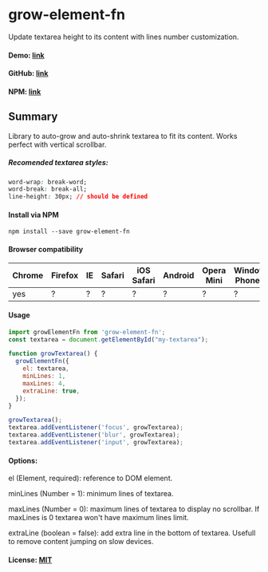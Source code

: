# grow-element-fn

Update textarea height to its content with lines number customization.

#### Demo: [link](https://www.webpackbin.com/bins/-L-lOgKNYmW7vFRyuAKH)
#### GitHub: [link](https://github.com/Snowshield/grow-element-fn)
#### NPM: [link](https://www.npmjs.com/package/grow-element-fn)

## Summary
Library to auto-grow and auto-shrink textarea to fit its content. Works perfect with vertical scrollbar.
##### Recomended textarea styles:

```css
word-wrap: break-word;
word-break: break-all;
line-height: 30px; // should be defined
``` 


#### Install via NPM
```
npm install --save grow-element-fn
```

#### Browser compatibility

Chrome | Firefox | IE | Safari | iOS Safari | Android | Opera Mini | Windows Phone IE
------ | --------|----|--------|------------|---------|------------|------------------
yes    | ?     | ?  | ?    | ?        | ?       | ?          | ?

#### Usage

```javascript
import growElementFn from 'grow-element-fn';
const textarea = document.getElementById("my-textarea");

function growTextarea() {
  growElementFn({
    el: textarea,
    minLines: 1,
    maxLines: 4,
    extraLine: true,
  });
}

growTextarea();
textarea.addEventListener('focus', growTextarea);
textarea.addEventListener('blur', growTextarea);
textarea.addEventListener('input', growTextarea);
```


#### Options:

el (Element, required): reference to DOM element.

minLines (Number = 1): minimum lines of textarea.

maxLines (Number = 0): maximum lines of textarea to display no scrollbar. If maxLines is 0 textarea won't have maximum lines limit.

extraLine (boolean = false): add extra line in the bottom of textarea. Usefull to remove content jumping on slow devices.


#### License: [MIT](http://www.opensource.org/licenses/mit-license.php)
